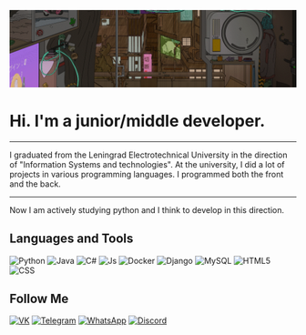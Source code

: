 ![Header](https://github.com/KudinovIvan/KudinovIvan/blob/main/assets/Header.gif)

# Hi. I'm a junior/middle developer. 
____
I graduated from the Leningrad Electrotechnical University in the direction of "Information Systems and technologies". At the university, I did a lot of projects in various 
programming languages. I programmed both the front and the back. 
____
Now I am actively studying python and I think to develop in this direction.

## Languages and Tools
![Python](https://img.shields.io/badge/-Python-c9ae36?style=for-the-badge&logo=python)
![Java](https://img.shields.io/badge/-Java-d63d29?style=for-the-badge&logo=Java&logoColor=ffffff)
![C#](https://img.shields.io/badge/-C_Sharp-A42AF3?style=for-the-badge&logo=CSharp)
![Js](https://img.shields.io/badge/-JS-4a61cb?style=for-the-badge&logo=JavaScript)
![Docker](https://img.shields.io/badge/-Docker-000000?style=for-the-badge&logo=Docker&logoColor=2496ED)
![Django](https://img.shields.io/badge/-Django-2e0917?style=for-the-badge&logo=Django&logoColor=092E20)
![MySQL](https://img.shields.io/badge/-MySQL-4479A1?style=for-the-badge&logo=MySql&logoColor=ffffff)
![HTML5](https://img.shields.io/badge/-HTML5-000000?style=for-the-badge&logo=HTML5&logoColor=E34F26)
![CSS](https://img.shields.io/badge/-CSS3-1535B6?style=for-the-badge&logo=CSS3&logoColor=1572B6)

## Follow Me
[![VK](https://img.shields.io/badge/-VK-000000?style=for-the-badge&logo=VK)](https://vk.com/lyadurak)
[![Telegram](https://img.shields.io/badge/-Telegram-ffffff?style=for-the-badge&logo=Telegram)](https://t.me/olligator2000)
[![WhatsApp](https://img.shields.io/badge/-WhatsApp-345E39?style=for-the-badge&logo=WhatsApp)](https://api.whatsapp.com/send?phone=79242597580)
[![Discord](https://img.shields.io/badge/-Discord-545659?style=for-the-badge&logo=Discord)](https://discord.gg/m6EAW7TfQX)
